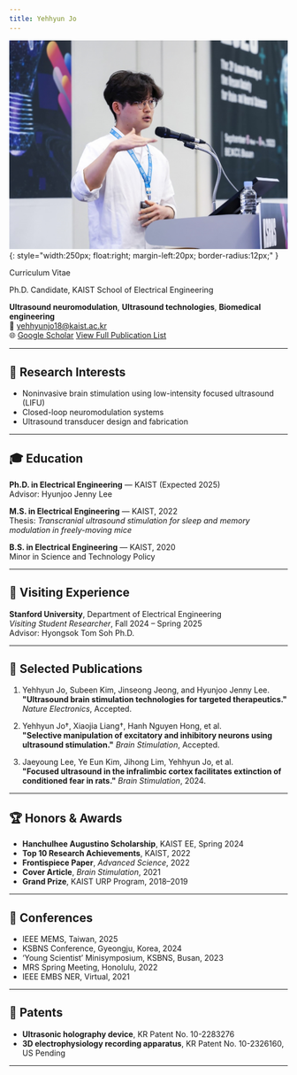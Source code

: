 ```yaml
---
title: Yehhyun Jo
---
```


![Profile Photo](2023_KSBNS.jpg){: style="width:250px; float:right; margin-left:20px; border-radius:12px;" }

Curriculum Vitae

Ph.D. Candidate, KAIST School of Electrical Engineering  

**Ultrasound neuromodulation**, **Ultrasound technologies**, **Biomedical engineering**  
📧 yehhyunjo18@kaist.ac.kr  
🌐 [Google Scholar](https://scholar.google.com/citations?user=Zamd4igAAAAJ&hl=en)
[View Full Publication List](github/publication/publication.md)

---

## 🧠 Research Interests

- Noninvasive brain stimulation using low-intensity focused ultrasound (LIFU)
- Closed-loop neuromodulation systems
- Ultrasound transducer design and fabrication

---

## 🎓 Education

**Ph.D. in Electrical Engineering** — KAIST (Expected 2025)  
Advisor: Hyunjoo Jenny Lee

**M.S. in Electrical Engineering** — KAIST, 2022  
Thesis: *Transcranial ultrasound stimulation for sleep and memory modulation in freely-moving mice*

**B.S. in Electrical Engineering** — KAIST, 2020  
Minor in Science and Technology Policy

---

## 🧪 Visiting Experience

**Stanford University**, Department of Electrical Engineering  
*Visiting Student Researcher*, Fall 2024 – Spring 2025  
Advisor: Hyongsok Tom Soh Ph.D.

---

## 📄 Selected Publications

1. Yehhyun Jo, Subeen Kim, Jinseong Jeong, and Hyunjoo Jenny Lee.  
   **"Ultrasound brain stimulation technologies for targeted therapeutics."** *Nature Electronics*, Accepted.

2. Yehhyun Jo†, Xiaojia Liang†, Hanh Nguyen Hong, et al.  
   **"Selective manipulation of excitatory and inhibitory neurons using ultrasound stimulation."** *Brain Stimulation*, Accepted.

3. Jaeyoung Lee, Ye Eun Kim, Jihong Lim, Yehhyun Jo, et al.  
   **"Focused ultrasound in the infralimbic cortex facilitates extinction of conditioned fear in rats."** *Brain Stimulation*, 2024.

---

## 🏆 Honors & Awards

- **Hanchulhee Augustino Scholarship**, KAIST EE, Spring 2024  
- **Top 10 Research Achievements**, KAIST, 2022  
- **Frontispiece Paper**, *Advanced Science*, 2022  
- **Cover Article**, *Brain Stimulation*, 2021  
- **Grand Prize**, KAIST URP Program, 2018–2019

---

## 🎤 Conferences

- IEEE MEMS, Taiwan, 2025  
- KSBNS Conference, Gyeongju, Korea, 2024  
- ‘Young Scientist’ Minisymposium, KSBNS, Busan, 2023  
- MRS Spring Meeting, Honolulu, 2022  
- IEEE EMBS NER, Virtual, 2021

---

## 🧬 Patents

- **Ultrasonic holography device**, KR Patent No. 10-2283276  
- **3D electrophysiology recording apparatus**, KR Patent No. 10-2326160, US Pending

---

